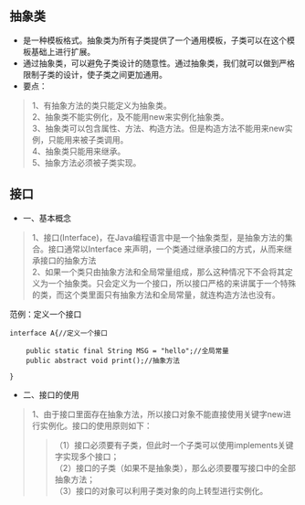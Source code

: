 ## 抽象类
* 是一种模板格式。抽象类为所有子类提供了一个通用模板，子类可以在这个模板基础上进行扩展。
* 通过抽象类，可以避免子类设计的随意性。通过抽象类，我们就可以做到严格限制子类的设计，使子类之间更加通用。
* 要点：
> 1、有抽象方法的类只能定义为抽象类。  
> 2、抽象类不能实例化，及不能用new来实例化抽象类。  
> 3、抽象类可以包含属性、方法、构造方法。但是构造方法不能用来new实例，只能用来被子类调用。  
> 4、抽象类只能用来继承。  
> 5、抽象方法必须被子类实现。  

## 接口
* 一、基本概念  
 > 1、接口(Interface)，在Java编程语言中是一个抽象类型，是抽象方法的集合。接口通常以Interface
来声明，一个类通过继承接口的方式，从而来继承接口的抽象方法  
> 2、如果一个类只由抽象方法和全局常量组成，那么这种情况下不会将其定义为一个抽象类。只会定义为一个接口，所以接口严格的来讲属于一个特殊的类，而这个类里面只有抽象方法和全局常量，就连构造方法也没有。

范例：定义一个接口

```
interface A{//定义一个接口

    public static final String MSG = "hello";//全局常量
    public abstract void print();//抽象方法
    
}
```

* 二、接口的使用
>1、由于接口里面存在抽象方法，所以接口对象不能直接使用关键字new进行实例化。接口的使用原则如下： 
 >>（1）接口必须要有子类，但此时一个子类可以使用implements关键字实现多个接口；  
 >>（2）接口的子类（如果不是抽象类），那么必须要覆写接口中的全部抽象方法；   
 >>（3）接口的对象可以利用子类对象的向上转型进行实例化。